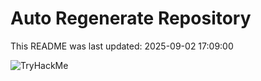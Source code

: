 # Auto Regenerate Repository

This README was last updated: 2025-09-02 17:09:00

 ![TryHackMe](https://tryhackme.com/badge/533634)